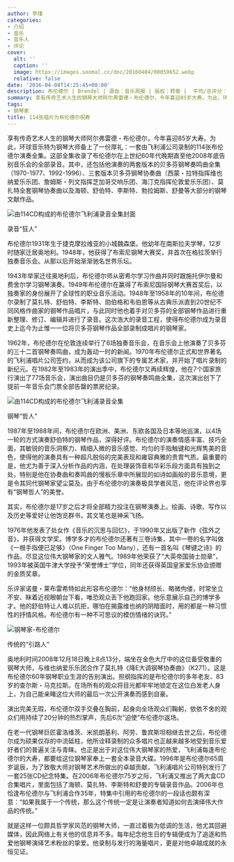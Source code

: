 ```yaml
---
author: 李瑾
categories:
- 介绍
- 音乐
- 音乐人
- 评论
cover:
  alt: ''
  caption: ''
  image: https://images.soomal.cc/doc/20160404/00059652.webp
  relative: false
date: '2016-04-04T14:25:45+08:00'
description: 布伦德尔 | Brendel | 源自：音乐周报 | 版权：转载 |  平均/总评分：10.00/20
summary: 享有传奇艺术人生的钢琴大师阿尔弗雷德・布伦德尔，今年喜迎85岁大寿。为此，环球音乐特为钢琴大师备上了一份厚礼：一套由飞利浦公司录制的114张布伦德尔演奏全集。这部全集收录了布伦德尔在上世纪60年代晚期直至他2008年底告别音乐会的全部录音……
tags:
- 钢琴家
title: 114张唱片为布伦德尔祝寿
---
```


享有传奇艺术人生的钢琴大师阿尔弗雷德・布伦德尔，今年喜迎85岁大寿。为此，环球音乐特为钢琴大师备上了一份厚礼：一套由飞利浦公司录制的114张布伦德尔演奏全集。这部全集收录了布伦德尔在上世纪60年代晚期直至他2008年底告别音乐会的全部录音。其中，还包括他演奏的两套版本的贝多芬钢琴奏鸣曲全集（1970-1977、1992-1996）、三套版本贝多芬钢琴协奏曲（西蒙・拉特指挥维也纳爱乐乐团、詹姆斯・列文指挥芝加哥交响乐团、海汀克指挥伦敦爱乐乐团）、莫扎特全套钢琴协奏曲以及海顿、舒伯特、李斯特、勃拉姆斯、舒曼等大部分的钢琴文献作品。

![由114CD构成的布伦德尔飞利浦录音全集封面](https://images.soomal.cc/doc/20160404/00059653.webp)





录音“狂人”

布伦德尔1931年生于捷克摩拉维亚的小城魏森堡。他幼年在南斯拉夫学琴，12岁时随家迁居奥地利。1948年，他获得了布索尼钢琴大赛奖，并首次在格拉茨举行独奏音乐会。从那以后开始渐渐驰名世界乐坛。

1943年举家迁往奥地利后，布伦德尔师从密希尔学习作曲并同时跟施托伊尔曼和费舍尔学习钢琴演奏。1949年布伦德尔在赢得了布索尼国际钢琴大赛首奖后，以独奏家的身份展开了全球性的职业音乐活动。1948年至1958年的10年间，布伦德尔录制了莫扎特、舒伯特、李斯特、勋伯格和韦伯恩等从古典乐派直到20世纪不同风格作曲家的钢琴作品唱片，与此同时他也着手对贝多芬的全部钢琴作品进行重新整理、修订、编辑并进行了录音。这次浩大的录音工程，使得布伦德尔成为录音史上迄今为止惟一一位将贝多芬钢琴作品全部录制成唱片的钢琴家。

1962年，布伦德尔在伦敦连续举行了6场独奏音乐会，在音乐会上他演奏了贝多芬的三十二首钢琴奏鸣曲，成为轰动一时的新闻。1970年布伦德尔正式和世界著名的飞利浦唱片公司签约，从而成为该公司旗下的专属艺术家，并开始了唱片录制的新纪元。在1982年至1983年的演出季中，布伦德尔又再续辉煌，他在7个国家旅行演出了77场音乐会，演出曲目仍是贝多芬的钢琴奏鸣曲全集，这次演出创下了提前一年音乐会门票全部告罄的票房纪录。

![由114CD构成的布伦德尔飞利浦录音全集](https://images.soomal.cc/doc/20160404/00059652.webp)





钢琴“哲人”

1987年至1988年间，布伦德尔在欧洲、美洲、东欧各国及日本等地巡演，以4场一轮的方式演奏舒伯特的钢琴作品，深得好评。布伦德尔的演奏情感丰富、技巧全面，其敏锐的音乐洞察力、精细入微的音乐感觉、均匀的手指触键和光辉隽美的音色，使得他的演奏具有一种超凡脱俗的完美表现和雍容典雅的贵胄气质。最重要的是，他尤为善于深入分析作品的内涵，在处理装饰音和华彩乐段方面具有独到之处，特别是他在协奏曲和奏鸣曲的慢板乐章中所展现的如诗如画般的音乐意境，更是令其同代钢琴家望尘莫及。由于布伦德尔的演奏极具学者风范，他在评论界也享有“钢琴哲人”的美誉。

其实，布伦德尔是17岁之后才将全部精力投注在钢琴演奏上。绘画、诗歌、写作以及历史等爱好让他饱览群书，其文笔也是神采飞扬。

1976年他发表了处女作《音乐的沉思与回忆》，于1990年又出版了新作《弦外之音》，并获得文学奖。博学多才的布伦德尔还著有三卷诗集，其中一卷的名字叫做《一根手指便已足够》（One Finger Too Many），还有一首名叫《琴键之诗》的作品，尽显这位伟大钢琴家的文人雅气。1989年他荣获了“大英帝国骑士勋章”，1993年被英国牛津大学授予“荣誉博士”学位，同年还获得英国皇家爱乐协会颁赠的金质奖章。

乐评家诺曼・莱布雷希特如此形容布伦德尔：“他身材颀长、略微佝偻，时常坐立不安、眯着近视眼朝台下看，唯恐观众丢下他跑回家。他乐意展示自己的博学多才。他的舒伯特让人难以抗拒，哪怕在揭露维也纳的阴暗面时，用的都是一种习惯性的抒情风格。布伦德尔有一种不可思议的模仿情绪的诀窍。”

![钢琴家-布伦德尔](https://images.soomal.cc/doc/20160404/00059654.webp)





传统的“引路人”

奥地利时间2008年12月18日晚上8点13分，端坐在金色大厅中的这位备受敬重的钢琴大师，与维也纳爱乐乐团合作了莫扎特《降E大调钢琴协奏曲》（K271）。这是布伦德尔60年钢琴职业生涯的告别演出。担纲指挥的是布伦德尔的多年老友、83岁的查尔斯・马克拉斯。在场所有的观众将目光都牢牢地锁定在这位白发老人身上，为自己能亲睹这位大师的最后一次公开演奏而感到自豪。

演出完美无瑕，布伦德尔双手交叠在胸前，起身向全场观众们鞠躬，依依不舍的观众们用持续了20分钟的热烈掌声，先后6次“迫使”布伦德尔返场。   

在老一代钢琴巨匠霍洛维茨、米凯朗基利、阿劳、鲁宾斯坦相继去世之后，布伦德尔成为硕果仅存的中流砥柱，他所诠释录制的众多唱片也正越来越多地受到音乐爱好者们的普遍关注与青睐。也正是出于对这位伟大钢琴家的热爱，飞利浦每逢布伦德尔的大寿，都要给这位钢琴家奉上一套全本录音大碟。1996年是布伦德尔65周岁诞辰，为了致敬大师对钢琴艺术所做出的卓越贡献，飞利浦唱片公司特别发行了一套25张CD纪念特集。在2006年布伦德尔75岁之际，飞利浦又推出了两大盒CD合集唱片，里面包括了海顿、莫扎特、李斯特和舒曼的专辑录音作品。2006年也恰逢布伦德尔与飞利浦合作35年，特集中引用的布伦德尔的一段话也颇有深意：“如果我属于一个传统，那么这个传统一定是让演奏者知道如何去演绎伟大作品的传统。”

就是这样一位颇具哲学家风范的钢琴大师，一直过着极为低调的生活，他尤其回避媒体，因此网络上有关他的信息并不多。每年纪念他生日的专辑便成为了追逐和热爱他钢琴演绎艺术粉丝的挚爱。他录制与发行的海量唱片，更是对他卓越成就的永恒见证。